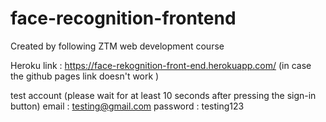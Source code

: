 # face-recognition-frontend
Created by following ZTM web development course

Heroku link : https://face-rekognition-front-end.herokuapp.com/ (in case the github pages link doesn't work
)

test account (please wait for at least 10 seconds after pressing the sign-in button)
email : testing@gmail.com 
password : testing123


